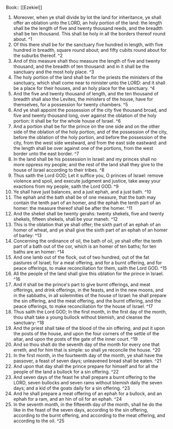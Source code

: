  Book:: [[Ezekiel]]
 1. Moreover, when ye shall divide by lot the land for inheritance, ye shall offer an oblation unto the LORD, an holy portion of the land: the length shall be the length of five and twenty thousand reeds, and the breadth shall be ten thousand. This shall be holy in all the borders thereof round about. ^1
 2. Of this there shall be for the sanctuary five hundred in length, with five hundred in breadth, square round about; and fifty cubits round about for the suburbs thereof. ^2
 3. And of this measure shalt thou measure the length of five and twenty thousand, and the breadth of ten thousand: and in it shall be the sanctuary and the most holy place. ^3
 4. The holy portion of the land shall be for the priests the ministers of the sanctuary, which shall come near to minister unto the LORD: and it shall be a place for their houses, and an holy place for the sanctuary. ^4
 5. And the five and twenty thousand of length, and the ten thousand of breadth shall also the Levites, the ministers of the house, have for themselves, for a possession for twenty chambers. ^5
 6. And ye shall appoint the possession of the city five thousand broad, and five and twenty thousand long, over against the oblation of the holy portion: it shall be for the whole house of Israel. ^6
 7. And a portion shall be for the prince on the one side and on the other side of the oblation of the holy portion, and of the possession of the city, before the oblation of the holy portion, and before the possession of the city, from the west side westward, and from the east side eastward: and the length shall be over against one of the portions, from the west border unto the east border. ^7
 8. In the land shall be his possession in Israel: and my princes shall no more oppress my people; and the rest of the land shall they give to the house of Israel according to their tribes. ^8
 9. Thus saith the Lord GOD; Let it suffice you, O princes of Israel: remove violence and spoil, and execute judgment and justice, take away your exactions from my people, saith the Lord GOD. ^9
 10. Ye shall have just balances, and a just ephah, and a just bath. ^10
 11. The ephah and the bath shall be of one measure, that the bath may contain the tenth part of an homer, and the ephah the tenth part of an homer: the measure thereof shall be after the homer. ^11
 12. And the shekel shall be twenty gerahs: twenty shekels, five and twenty shekels, fifteen shekels, shall be your maneh. ^12
 13. This is the oblation that ye shall offer; the sixth part of an ephah of an homer of wheat, and ye shall give the sixth part of an ephah of an homer of barley: ^13
 14. Concerning the ordinance of oil, the bath of oil, ye shall offer the tenth part of a bath out of the cor, which is an homer of ten baths; for ten baths are an homer: ^14
 15. And one lamb out of the flock, out of two hundred, out of the fat pastures of Israel; for a meat offering, and for a burnt offering, and for peace offerings, to make reconciliation for them, saith the Lord GOD. ^15
 16. All the people of the land shall give this oblation for the prince in Israel. ^16
 17. And it shall be the prince's part to give burnt offerings, and meat offerings, and drink offerings, in the feasts, and in the new moons, and in the sabbaths, in all solemnities of the house of Israel: he shall prepare the sin offering, and the meat offering, and the burnt offering, and the peace offerings, to make reconciliation for the house of Israel. ^17
 18. Thus saith the Lord GOD; In the first month, in the first day of the month, thou shalt take a young bullock without blemish, and cleanse the sanctuary: ^18
 19. And the priest shall take of the blood of the sin offering, and put it upon the posts of the house, and upon the four corners of the settle of the altar, and upon the posts of the gate of the inner court. ^19
 20. And so thou shalt do the seventh day of the month for every one that erreth, and for him that is simple: so shall ye reconcile the house. ^20
 21. In the first month, in the fourteenth day of the month, ye shall have the passover, a feast of seven days; unleavened bread shall be eaten. ^21
 22. And upon that day shall the prince prepare for himself and for all the people of the land a bullock for a sin offering. ^22
 23. And seven days of the feast he shall prepare a burnt offering to the LORD, seven bullocks and seven rams without blemish daily the seven days; and a kid of the goats daily for a sin offering. ^23
 24. And he shall prepare a meat offering of an ephah for a bullock, and an ephah for a ram, and an hin of oil for an ephah. ^24
 25. In the seventh month, in the fifteenth day of the month, shall he do the like in the feast of the seven days, according to the sin offering, according to the burnt offering, and according to the meat offering, and according to the oil. ^25
